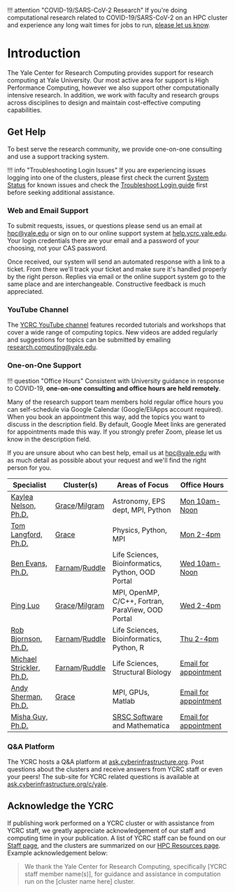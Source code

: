 
!!! attention "COVID-19/SARS-CoV-2 Research"
    If you're doing computational research related to COVID-19/SARS-CoV-2 on an HPC cluster and experience any long wait times for jobs to run, [please let us know](mailto:hpc@yale.edu).

# Introduction

The Yale Center for Research Computing provides support for research computing at Yale University. Our most active area for support is High Performance Computing, however we also support other computationally intensive research.  In addition, we work with faculty and research groups across disciplines to design and maintain cost-effective computing capabilities.

## Get Help

To best serve the research community, we provide one-on-one consulting and use a support tracking system.

!!! info "Troubleshooting Login Issues"
    If you are experiencing issues logging into one of the clusters, please first check the current [System Status](http://research.computing.yale.edu/system-status) for known issues and check the [Troubleshoot Login guide](/clusters-at-yale/troubleshoot) first before seeking additional assistance.

### Web and Email Support

To submit requests, issues, or questions please send us an email at [hpc@yale.edu](mailto:hpc@yale.edu) or sign on to our online support system at [help.ycrc.yale.edu](https://help.ycrc.yale.edu). Your login credentials there are your email and a password of your choosing, not your CAS password.

Once received, our system will send an automated response with a link to a ticket. From there we'll track your ticket and make sure it's handled properly by the right person. Replies via email or the online support system go to the same place and are interchangeable. Constructive feedback is much appreciated.

### YouTube Channel

The [YCRC YouTube channel](https://ycrc.yale.edu/youtube) features recorded tutorials and workshops that cover a wide range of computing topics.
New videos are added regularly and suggestions for topics can be submitted by emailing [research.computing@yale.edu](mailto:research.computing@yale.edu).

### One-on-One Support

!!! question "Office Hours"
    Consistent with University guidance in response to COVID-19, <strong>one-on-one consulting and office hours are held remotely</strong>.

Many of the research support team members hold regular office hours you can self-schedule via Google Calendar (Google/EliApps account required). When you book an appointment this way, add the topics you want to discuss in the description field. By default, Google Meet links are generated for appointments made this way. If you strongly prefer Zoom, please let us know in the description field. 

If you are unsure about who can best help, email us at [hpc@yale.edu](mailto:hpcg@yale.edu) with as much detail as possible about your request and we'll find the right person for you.

| Specialist | Cluster(s) | Areas of Focus | Office Hours |
| --- | --- | --- | --- |
|[Kaylea Nelson, Ph.D.](https://research.computing.yale.edu/about/staff/kaylea-nelson)|[Grace](/clusters-at-yale/clusters/grace)/[Milgram](/clusters-at-yale/clusters/milgram)| Astronomy, EPS dept, MPI, Python | [Mon 10am-Noon](https://calendar.google.com/calendar/selfsched?sstoken=UUdEbDVXX0g4bVNhfGRlZmF1bHR8OGUwZWMyMWFlN2NjNGQyYjMzMGM1ODAyNTk3NzMxMTM) |
|[Tom Langford, Ph.D.](https://research.computing.yale.edu/about/research-scientists-staff/thomas-langford)|[Grace](/clusters-at-yale/clusters/grace)| Physics, Python, MPI | [Mon 2-4pm](https://calendar.google.com/calendar/u/0/selfsched?sstoken=UUdzcjF1Tkk5RloyfGRlZmF1bHR8Njc2Y2JmMThjZDI2Nzk2ZjdjZjlkODEzMzRlNmZhOWI) |
|[Ben Evans, Ph.D.](https://research.computing.yale.edu/about/staff/benjamin-evans)|[Farnam](/clusters-at-yale/clusters/farnam)/[Ruddle](/clusters-at-yale/clusters/ruddle)| Life Sciences, Bioinformatics, Python, OOD Portal | [Wed 10am-Noon](https://calendar.google.com/calendar/u/0/selfsched?sstoken=UU1MamtfOEMyQXFCfGRlZmF1bHR8NDU3MDNjOGY3MTg4OWExMzFlNWZkM2I1NjYzMTU4ZjE) |
|[Ping Luo](https://research.computing.yale.edu/about/staff/ping-luo)|[Grace](/clusters-at-yale/clusters/grace)/[Milgram](/clusters-at-yale/clusters/milgram)| MPI, OpenMP, C/C++, Fortran, ParaView, OOD Portal | [Wed 2-4pm](https://calendar.google.com/calendar/u/0/selfsched?sstoken=UUJwNXdOLVdiMUtafGRlZmF1bHR8NGFlMjZjNTZiOTk4ZTAzNjNiM2NhZWJkNjNkOGY5ZmM) |
|[Rob Bjornson, Ph.D.](https://research.computing.yale.edu/about/leadership-team/robert-bjornson)|[Farnam](/clusters-at-yale/clusters/farnam)/[Ruddle](/clusters-at-yale/clusters/ruddle)| Life Sciences, Bioinformatics, Python, R | [Thu 2-4pm](https://calendar.google.com/calendar/u/0/selfsched?sstoken=UUtMa3NUSDJqd2FQfGRlZmF1bHR8ZjVmYjVlMjhhODI2YTUyMGI3NTZjNjRlNzE3OWNmYzE) |
|[Michael Strickler, Ph.D.](https://research.computing.yale.edu/about/staff/michael-strickler)|[Farnam](/clusters-at-yale/clusters/farnam)/[Ruddle](/clusters-at-yale/clusters/ruddle)| Life Sciences, Structural Biology | [Email for appointment](mailto:hpc@yale.edu) |
|[Andy Sherman, Ph.D.](https://research.computing.yale.edu/about/leadership-team/andrew-sherman)|[Grace](/clusters-at-yale/clusters/grace)| MPI, GPUs, Matlab | [Email for appointment](mailto:hpc@yale.edu) |
|[Misha Guy, Ph.D.](https://research.computing.yale.edu/about/staff/misha-guy)| | [SRSC Software](https://research.computing.yale.edu/services/science-research-software-core) and Mathematica | [Email for appointment](mailto:hpc@yale.edu) |

### Q&A Platform

The YCRC hosts a Q&A platform at [ask.cyberinfrastructure.org](http://ask.cyberinfrastructure.org). Post questions about the clusters and receive answers from YCRC staff or even your peers! The sub-site for YCRC related questions is available at [ask.cyberinfrastructure.org/c/yale](http://ask.cyberinfrastructure.org/c/yale).

## Acknowledge the YCRC

If publishing work performed on a YCRC cluster or with assistance from YCRC staff, we greatly appreciate acknowledgement of our staff and computing time in your publication. A list of YCRC staff can be found on our [Staff page](https://research.computing.yale.edu/about/staff), and the clusters are summarized on our [HPC Resources page](/clusters-at-yale/clusters). Example acknowledgement below: 


> We thank the Yale Center for Research Computing, specifically [YCRC staff member name(s)], for guidance and assistance in computation run on the [cluster name here] cluster.
